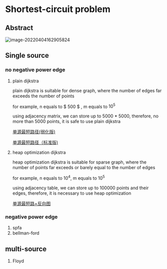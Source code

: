 # Shortest-circuit problem

## Abstract

![image-20220404162905824](https://s2.loli.net/2022/04/04/8dFwgQklu7b4G3J.png)

## Single source 

### no negative power edge

1. plain dijkstra

    plain dijkstra is suitable for dense graph, where the number of edges far exceeds the  number of points

    for example,  n equals to $ 500 $ , m equals to $10^5$

    using adjacency matrix, we can store up to 5000 * 5000, therefore, no more than 5000 points, it is safe to use plain dijkstra

    [单源最短路径(弱化版)](https://www.luogu.com.cn/problem/P3371)

    [单源最短路径（标准版)](https://www.luogu.com.cn/problem/P4779)

    

2. heap optimization dijkstra

    heap optimization dijkstra is suitable for sparse graph, where the number of points far exceeds or barely equal to the number of edges

    for example, n equals to $10^4$, m equals to $10^5$

    using adjacency table, we can store up to 100000 points and their edges, therefore, it is necessary to use heap optimization

    [单源最短路+反向图](https://www.luogu.com.cn/problem/P1629)

    

### negative power edge

1. spfa
2. bellman-ford

## multi-source

1. Floyd

